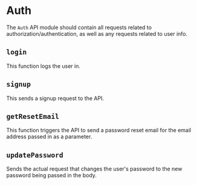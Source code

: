 # Auth

The `Auth` API module should contain all requests related to authorization/authentication, as well as any requests related to user info.

## `login`

This function logs the user in.

## `signup`

This sends a signup request to the API.

## `getResetEmail`

This function triggers the API to send a password reset email for the email address passed in as a parameter.

## `updatePassword`

Sends the actual request that changes the user's password to the new password being passed in the body.

